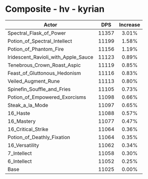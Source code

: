# Composite - hv - kyrian
| Actor | DPS | Increase |
|---|:---:|:---:|
|Spectral_Flask_of_Power|11357|3.01%|
|Potion_of_Spectral_Intellect|11199|1.58%|
|Potion_of_Phantom_Fire|11156|1.19%|
|Iridescent_Ravioli_with_Apple_Sauce|11123|0.89%|
|Tenebrous_Crown_Roast_Aspic|11119|0.85%|
|Feast_of_Gluttonous_Hedonism|11116|0.83%|
|Veiled_Augment_Rune|11113|0.80%|
|Spinefin_Souffle_and_Fries|11105|0.73%|
|Potion_of_Empowered_Exorcisms|11098|0.66%|
|Steak_a_la_Mode|11097|0.65%|
|16_Haste|11088|0.57%|
|16_Mastery|11077|0.47%|
|16_Critical_Strike|11064|0.36%|
|Potion_of_Deathly_Fixation|11064|0.35%|
|16_Versatility|11062|0.34%|
|7_Intellect|11058|0.30%|
|6_Intellect|11052|0.25%|
|Base|11025|0.00%|
